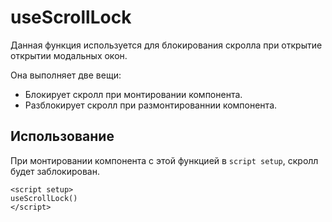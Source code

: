 # useScrollLock

Данная функция используется для блокирования скролла при открытие открытии модальных окон.

Она выполняет две вещи:

- Блокирует скролл при монтировании компонента.
- Разблокирует скролл при размонтированнии компонента.

## Использование

При монтировании компонента с этой функцией в `script setup`, скролл будет заблокирован.

```vue
<script setup>
useScrollLock()
</script>
```
